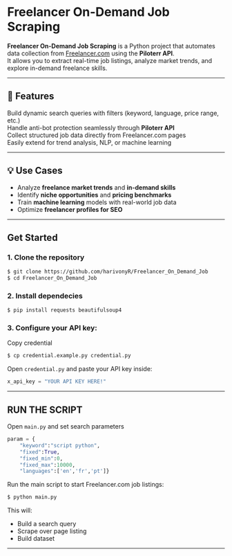 # Freelancer On-Demand Job Scraping

**Freelancer On-Demand Job Scraping** is a Python project that automates data collection from [Freelancer.com](https://www.freelancer.com) using the **Piloterr API**.  
It allows you to extract real-time job listings, analyze market trends, and explore in-demand freelance skills.

---

## 🚀 Features

Build dynamic search queries with filters (keyword, language, price range, etc.)  
Handle anti-bot protection seamlessly through **Piloterr API**  
Collect structured job data directly from Freelancer.com pages  
Easily extend for trend analysis, NLP, or machine learning  

---

## 💡 Use Cases

- Analyze **freelance market trends** and **in-demand skills**  
- Identify **niche opportunities** and **pricing benchmarks**  
- Train **machine learning** models with real-world job data  
- Optimize **freelancer profiles for SEO**  

---

## Get Started

### 1. Clone the repository
```bash
$ git clone https://github.com/harivonyR/Freelancer_On_Demand_Job
$ cd Freelancer_On_Demand_Job
```

### 2. Install dependecies
```bash
$ pip install requests beautifulsoup4
```

### 3. Configure your API key:  
Copy credential
```bash
$ cp credential.example.py credential.py
```

Open `credential.py` and paste your API key inside:  
```python
x_api_key = "YOUR API KEY HERE!"
```

---

## RUN THE SCRIPT

Open `main.py` and set search parameters

```python
param = {
    "keyword":"script python",
    "fixed":True,
    "fixed_min":0,
    "fixed_max":10000,
    "languages":['en','fr','pt']}
```

Run the main script to start Freelancer.com job listings:  
```bash
$ python main.py
```

This will:  
- Build a search query 
- Scrape over page listing 
- Build dataset

---